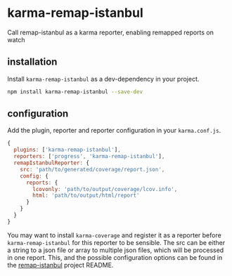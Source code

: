 # karma-remap-istanbul
Call remap-istanbul as a karma reporter, enabling remapped reports on watch

## installation

Install `karma-remap-istanbul` as a dev-dependency in your project.

```bash
npm install karma-remap-istanbul --save-dev
```

## configuration

Add the plugin, reporter and reporter configuration in your `karma.conf.js`.

```js
{
  plugins: ['karma-remap-istanbul'],
  reporters: ['progress', 'karma-remap-istanbul'],
  remapIstanbulReporter: {
    src: 'path/to/generated/coverage/report.json',
    config: {
      reports: {
        lcovonly: 'path/to/output/coverage/lcov.info',
        html: 'path/to/output/html/report'
      }
    }
  }
}
```

You may want to install `karma-coverage` and register it as a reporter before `karma-remap-istanbul` for this reporter to be sensible. The src can be either a string to a json file or array to multiple json files, which will be processed in one report. This, and the possible configuration options can be found in the [remap-istanbul](https://github.com/SitePen/remap-istanbul) project README.
